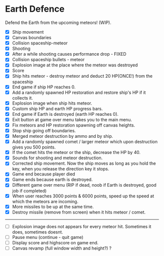 # Earth Defence
Defend the Earth from the upcoming meteors! (WIP).

* [x] Ship movement
* [x] Canvas boundaries
* [x] Collision spaceship-meteor
* [x] Shooting
* [x] After a while shooting causes performance drop - FIXED
* [x] Collision spaceship bullets - meteor
* [x] Explosion image at the place where the meteor was destroyed
* [x] Score
* [x] Ship hits meteor - destroy meteor and deduct 20 HP(ONCE!) from the spaceship
* [x] End game if ship HP reaches 0.
* [x] Add a randomly spawned HP restoration and restore ship's HP if it collects it.
* [x] Explosion image when ship hits meteor.
* [x] Custom ship HP and earth HP progress bars.
* [x] End game if Earth is destroyed (earth HP reaches 0).
* [x] Exit button at game over menu takes you to the main menu.
* [x] Fix meteors and HP restoration spawning off canvas heights.
* [x] Stop ship going off boundaries.
* [x] Merged meteor destruction by ammo and by ship.
* [x] Add a randomly spawned comet / larger meteor which upon destruction gives you 500 points.
* [x] If the comet hits the meteor or the ship, decrease the HP by 40.
* [x] Sounds for shooting and meteor destruction.
* [x] Corrected ship movement. Now the ship moves as long as you hold the key, when you release the direction key it stops.
* [x]  Game end because player died
* [x]  Game ends because earth is destroyed.
* [x]  Different game over menu (RIP if dead, noob if Earth is destroyed, good job if completed)
* [x]  When user reaches 3000 points & 6000 points, speed up the speed at which the meteors are incoming.
* [x]  More missiles to be up at the same time.
* [x]  Destroy missile (remove from screen) when it hits meteor / comet.
-------------------
* [ ]  Explosion image does not appears for every meteor hit. Sometimes it does, sometimes doesnt.
* [ ]  Pause menu (continue - quit game)
* [ ]  Display score and highscore on game end.
* [ ]  Canvas revamp (full window width and height?) ?
